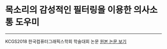# 목소리의 감성적인 필터링을 이용한 의사소통 도우미

---
KCGS2018 한국컴퓨터그래픽스학회 학술대회 논문
[원본 논문 보기](./Communications_Helper_with_Emotional_Filtering_of_Voice.pdf)
